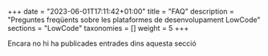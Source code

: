 +++
date        = "2023-06-01T17:11:42+01:00"
title       = "FAQ"
description = "Preguntes freqüents sobre les plataformes de desenvolupament LowCode"
sections    = "LowCode"
taxonomies  = []
weight      = 5
+++

Encara no hi ha publicades entrades dins aquesta secció
